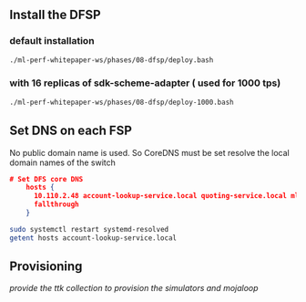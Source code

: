 
## Install the DFSP

### default installation
```bash
./ml-perf-whitepaper-ws/phases/08-dfsp/deploy.bash
```
### with 16 replicas of sdk-scheme-adapter ( used for 1000 tps)
```bash
./ml-perf-whitepaper-ws/phases/08-dfsp/deploy-1000.bash
```

## Set DNS on each FSP

No public domain name is used. So CoreDNS must be set resolve the local domain names of the switch

```json
# Set DFS core DNS
    hosts {
      10.110.2.48 account-lookup-service.local quoting-service.local ml-api-adapter.local
      fallthrough
    }
```

```bash
sudo systemctl restart systemd-resolved
getent hosts account-lookup-service.local
```

## Provisioning

*provide the ttk collection to provision the simulators and mojaloop*